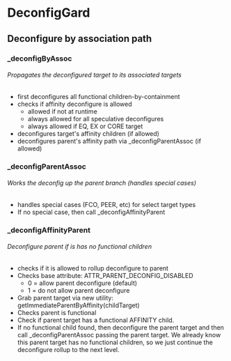 # DeconfigGard

## Deconfigure by association path
### _deconfigByAssoc
###### Propagates the deconfigured target to its associated targets
- first deconfigures all functional children-by-containment
- checks if affinity deconfigure is allowed
  - allowed if not at runtime
  - always allowed for all speculative deconfigures
  - always allowed if EQ, EX or CORE target
- deconfigures target's affinity children (if allowed)
- deconfigures parent's affinity path via _deconfigParentAssoc (if allowed)

### _deconfigParentAssoc
###### Works the deconfig up the parent branch (handles special cases)
- handles special cases (FCO, PEER, etc) for select target types
- If no special case, then call _deconfigAffinityParent

### _deconfigAffinityParent
###### Deconfigure parent if is has no functional children
- checks if it is allowed to rollup deconfigure to parent
- Checks base attribute: ATTR_PARENT_DECONFIG_DISABLED
  - 0 = allow parent deconfigure (default)
  - 1 = do not allow parent deconfigure
- Grab parent target via new utility: getImmediateParentByAffinity(childTarget)
- Checks parent is functional
- Check if parent target has a functional AFFINITY child.
- If no functional child found, then deconfigure the parent target and then call
  _deconfigParentAssoc passing the parent target.  We already know this parent
  target has no functional children, so we just continue the deconfigure
  rollup to the next level.
